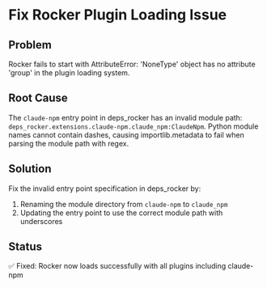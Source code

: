 # Fix Rocker Plugin Loading Issue

## Problem
Rocker fails to start with AttributeError: 'NoneType' object has no attribute 'group' in the plugin loading system.

## Root Cause
The `claude-npm` entry point in deps_rocker has an invalid module path: `deps_rocker.extensions.claude-npm.claude_npm:ClaudeNpm`. Python module names cannot contain dashes, causing importlib.metadata to fail when parsing the module path with regex.

## Solution
Fix the invalid entry point specification in deps_rocker by:
1. Renaming the module directory from `claude-npm` to `claude_npm`
2. Updating the entry point to use the correct module path with underscores

## Status
✅ Fixed: Rocker now loads successfully with all plugins including claude-npm